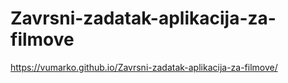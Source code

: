 # Zavrsni-zadatak-aplikacija-za-filmove
https://vumarko.github.io/Zavrsni-zadatak-aplikacija-za-filmove/

